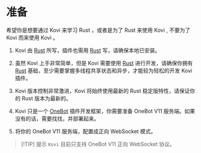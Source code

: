 # 准备

希望你是想要通过 Kovi 来学习 Rust ，或者是为了 Rust 来使用 Kovi , 不要为了 Kovi 而来使用 Kovi 。

1. Kovi 由 [Rust](https://www.rust-lang.org/) 所写，插件也需用 [Rust](https://www.rust-lang.org/) 写，请确保本地已安装。

2. 虽然 Kovi 上手非常简单，但是 Kovi 需要使用 [Rust](https://www.rust-lang.org/) 进行开发，请确保你拥有 [Rust](https://www.rust-lang.org/) 基础，至少需要掌握多线程共享状态和异步，才能较为轻松的开发 Kovi 插件。

3. Kovi 版本控制非常激进，Kovi 将始终使用最新的 Rust 稳定版特性，请保证你的 Rust 版本为最新的。

4. Kovi 只是一个 [OneBot](https://onebot.dev/) 插件开发框架，你需要准备 OneBot V11 服务端。如果没有的话，需要找找，并部署起来。

5. 将你的 OneBot V11 服务端，配置成正向 WebSocket 模式。


> [!TIP] 提示
> `Kovi` 目前只支持 OneBot V11 正向 WebSocket 协议。
